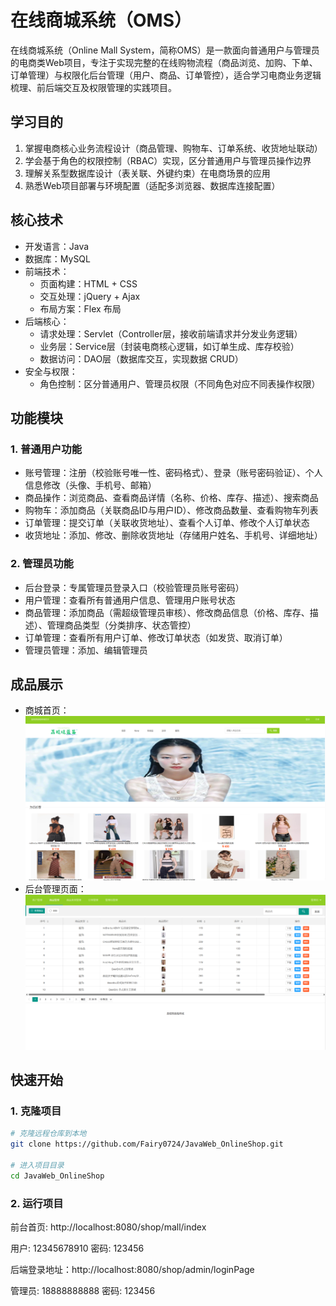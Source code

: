# 在线商城系统（OMS）
在线商城系统（Online Mall System，简称OMS）是一款面向普通用户与管理员的电商类Web项目，专注于实现完整的在线购物流程（商品浏览、加购、下单、订单管理）与权限化后台管理（用户、商品、订单管控），适合学习电商业务逻辑梳理、前后端交互及权限管理的实践项目。

## 学习目的
1. 掌握电商核心业务流程设计（商品管理、购物车、订单系统、收货地址联动）
2. 学会基于角色的权限控制（RBAC）实现，区分普通用户与管理员操作边界
3. 理解关系型数据库设计（表关联、外键约束）在电商场景的应用
4. 熟悉Web项目部署与环境配置（适配多浏览器、数据库连接配置）


## 核心技术
- 开发语言：Java
- 数据库：MySQL
- 前端技术：
  - 页面构建：HTML + CSS
  - 交互处理：jQuery + Ajax
  - 布局方案：Flex 布局
- 后端核心：
  - 请求处理：Servlet（Controller层，接收前端请求并分发业务逻辑）
  - 业务层：Service层（封装电商核心逻辑，如订单生成、库存校验）
  - 数据访问：DAO层（数据库交互，实现数据 CRUD）
- 安全与权限：
  - 角色控制：区分普通用户、管理员权限（不同角色对应不同表操作权限）


## 功能模块

### 1. 普通用户功能
- 账号管理：注册（校验账号唯一性、密码格式）、登录（账号密码验证）、个人信息修改（头像、手机号、邮箱）
- 商品操作：浏览商品、查看商品详情（名称、价格、库存、描述）、搜索商品
- 购物车：添加商品（关联商品ID与用户ID）、修改商品数量、查看购物车列表
- 订单管理：提交订单（关联收货地址）、查看个人订单、修改个人订单状态
- 收货地址：添加、修改、删除收货地址（存储用户姓名、手机号、详细地址）

### 2. 管理员功能
- 后台登录：专属管理员登录入口（校验管理员账号密码）
- 用户管理：查看所有普通用户信息、管理用户账号状态
- 商品管理：添加商品（需超级管理员审核）、修改商品信息（价格、库存、描述）、管理商品类型（分类排序、状态管控）
- 订单管理：查看所有用户订单、修改订单状态（如发货、取消订单）
- 管理员管理：添加、编辑管理员

  
## 成品展示
- 商城首页：
![商城首页](https://github.com/Fairy0724/JavaWebOnlineShop/blob/master/WebRoot/res/screenshot/OnlineShopMain.png)
- 后台管理页面：
![后台管理页面](https://github.com/Fairy0724/JavaWebOnlineShop/blob/master/WebRoot/res/screenshot/adminMainPage.png)

## 快速开始

### 1. 克隆项目
```bash
# 克隆远程仓库到本地
git clone https://github.com/Fairy0724/JavaWeb_OnlineShop.git

# 进入项目目录
cd JavaWeb_OnlineShop
```
### 2. 运行项目
前台首页: http://localhost:8080/shop/mall/index

用户: 12345678910 密码: 123456

后端登录地址：http://localhost:8080/shop/admin/loginPage

管理员: 18888888888 密码: 123456
